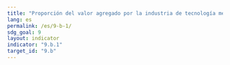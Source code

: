 ```yaml
---
title: "Proporción del valor agregado por la industria de tecnología mediana y alta del valor añadido total"
lang: es
permalink: /es/9-b-1/
sdg_goal: 9
layout: indicator
indicator: "9.b.1"
target_id: "9.b"
---
```


